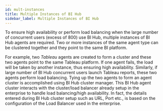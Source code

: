 ```yaml
---
id: mult-instances
title: Multiple Instances of BI Hub
sidebar_label: Multiple Instances of BI Hub
---
```


To ensure high availability or perform load balancing when the large number of concurrent users (excess of 800) use BI Hub, multiple instances of BI Hub agents are required. Two or more instances of the same agent type can be clustered together and they point to the same BI
platform. 

For example, two *Tableau* agents are created to form a cluster and these two agents point to the same Tableau platform. If one agent fails, the load will be taken by another instance, thus ensuring high availability. 
Similarly, if large number of BI Hub concurrent users launch Tableau reports, these two agents perform load balancing. Tying up the two agents to form an agent cluster is accomplished using BI Hub cluster manager. This BI Hub agent cluster interacts with the cluster/load balancer already setup in the enterprise to handle load balancing/high availability. In fact, the details entered during BI Hub cluster setup such as URL, Port etc., is based on the configuration of
the Load Balancer used in the enterprise.
